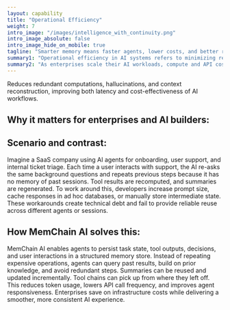 ```yaml
---
layout: capability
title: "Operational Efficiency"
weight: 7
intro_image: "/images/intelligence_with_continuity.png"
intro_image_absolute: false
intro_image_hide_on_mobile: true
tagline: "Smarter memory means faster agents, lower costs, and better results"
summary1: "Operational efficiency in AI systems refers to minimizing redundancy, latency, and resource consumption while maximizing output quality and system responsiveness. In the context of memory infrastructure, it means that agents should not have to relearn, reprocess, or re-query the same information repeatedly. They should be able to store outcomes once, reuse context effectively, and avoid wasteful computation. A memory system that supports efficient lookup, retrieval, and reuse leads to faster execution, lower infrastructure cost, and more intelligent behavior over time."
summary2: "As enterprises scale their AI workloads, compute and API costs quickly rise. Without memory, agents must rebuild context from scratch with every task. This leads to bloated prompts, repeated queries to external tools, and unnecessary interactions with users or databases. These inefficiencies compound across agents, sessions, and teams. Enterprises end up paying more for systems that perform worse. Worse yet, response times suffer, and users experience lag, repetition, or inconsistency. Operational inefficiency is one of the main reasons enterprise AI systems stall in production."
---
```


<span class="lead">Reduces redundant computations, hallucinations, and context reconstruction, improving both latency and cost-effectiveness of AI workflows.</span>

## Why it matters for enterprises and AI builders:

## Scenario and contrast:
<p class="lead">
Imagine a SaaS company using AI agents for onboarding, user support, and internal ticket triage. Each time a user interacts with support, the AI re-asks the same background questions and repeats previous steps because it has no memory of past sessions. Tool results are recomputed, and summaries are regenerated. To work around this, developers increase prompt size, cache responses in ad hoc databases, or manually store intermediate state. These workarounds create technical debt and fail to provide reliable reuse across different agents or sessions.
</p>

## How MemChain AI solves this:
<p class="lead">
MemChain AI enables agents to persist task state, tool outputs, decisions, and user interactions in a structured memory store. Instead of repeating expensive operations, agents can query past results, build on prior knowledge, and avoid redundant steps. Summaries can be reused and updated incrementally. Tool chains can pick up from where they left off. This reduces token usage, lowers API call frequency, and improves agent responsiveness. Enterprises save on infrastructure costs while delivering a smoother, more consistent AI experience.
</p>
